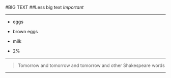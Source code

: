 #BIG  TEXT
##Less big text
_Important_ 

___

+ eggs
- brown eggs
+ milk
- 2%

***

> Tomorrow and tomorrow and tomorrow
> and other Shakespeare words

---
